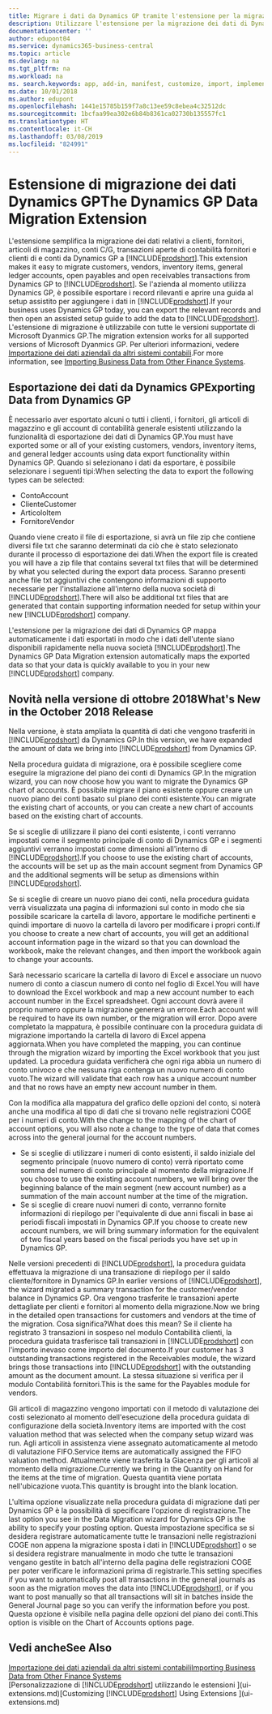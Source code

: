 ```yaml
---
title: Migrare i dati da Dynamics GP tramite l'estensione per la migrazione dei dati | Documenti Microsoft
description: Utilizzare l'estensione per la migrazione dei dati di Dynamics GP per migrare i dati relativi a clienti, fornitori, articoli di magazzino, conti C/G, transazioni aperte di contabilità fornitori e clienti di e conti da Dynamics GP a Business Central.
documentationcenter: ''
author: edupont04
ms.service: dynamics365-business-central
ms.topic: article
ms.devlang: na
ms.tgt_pltfrm: na
ms.workload: na
ms. search.keywords: app, add-in, manifest, customize, import, implement
ms.date: 10/01/2018
ms.author: edupont
ms.openlocfilehash: 1441e15785b159f7a8c13ee59c8ebea4c32512dc
ms.sourcegitcommit: 1bcfaa99ea302e6b84b8361ca02730b135557fc1
ms.translationtype: HT
ms.contentlocale: it-CH
ms.lasthandoff: 03/08/2019
ms.locfileid: "824991"
---
```

# <a name="the-dynamics-gp-data-migration-extension"></a><span data-ttu-id="c805d-103">Estensione di migrazione dei dati Dynamics GP</span><span class="sxs-lookup"><span data-stu-id="c805d-103">The Dynamics GP Data Migration Extension</span></span> 
<span data-ttu-id="c805d-104">L'estensione semplifica la migrazione dei dati relativi a clienti, fornitori, articoli di magazzino, conti C/G, transazioni aperte di contabilità fornitori e clienti di e conti da Dynamics GP a [!INCLUDE[prodshort](includes/prodshort.md)].</span><span class="sxs-lookup"><span data-stu-id="c805d-104">This extension makes it easy to migrate customers, vendors, inventory items, general ledger accounts, open payables and open receivables transactions from Dynamics GP to [!INCLUDE[prodshort](includes/prodshort.md)].</span></span> <span data-ttu-id="c805d-105">Se l'azienda al momento utilizza Dynamics GP, è possibile esportare i record rilevanti e aprire una guida al setup assistito per aggiungere i dati in [!INCLUDE[prodshort](includes/prodshort.md)].</span><span class="sxs-lookup"><span data-stu-id="c805d-105">If your business uses Dynamics GP today, you can export the relevant records and then open an assisted setup guide to add the data to [!INCLUDE[prodshort](includes/prodshort.md)].</span></span> <span data-ttu-id="c805d-106">L'estensione di migrazione è utilizzabile con tutte le versioni supportate di Microsoft Dyanmics GP.</span><span class="sxs-lookup"><span data-stu-id="c805d-106">The migration extension works for all supported versions of Microsoft Dyanmics GP.</span></span> <span data-ttu-id="c805d-107">Per ulteriori informazioni, vedere [Importazione dei dati aziendali da altri sistemi contabili](across-import-data-configuration-packages.md).</span><span class="sxs-lookup"><span data-stu-id="c805d-107">For more information, see [Importing Business Data from Other Finance Systems](across-import-data-configuration-packages.md).</span></span>

## <a name="exporting-data-from-dynamics-gp"></a><span data-ttu-id="c805d-108">Esportazione dei dati da Dynamics GP</span><span class="sxs-lookup"><span data-stu-id="c805d-108">Exporting Data from Dynamics GP</span></span>
<span data-ttu-id="c805d-109">È necessario aver esportato alcuni o tutti i clienti, i fornitori, gli articoli di magazzino e gli account di contabilità generale esistenti utilizzando la funzionalità di esportazione dei dati di Dynamics GP.</span><span class="sxs-lookup"><span data-stu-id="c805d-109">You must have exported some or all of your existing customers, vendors, inventory items, and general ledger accounts using data export functionality within Dynamics GP.</span></span> <span data-ttu-id="c805d-110">Quando si selezionano i dati da esportare, è possibile selezionare i seguenti tipi:</span><span class="sxs-lookup"><span data-stu-id="c805d-110">When selecting the data to export the following types can be selected:</span></span>

* <span data-ttu-id="c805d-111">Conto</span><span class="sxs-lookup"><span data-stu-id="c805d-111">Account</span></span>  
* <span data-ttu-id="c805d-112">Cliente</span><span class="sxs-lookup"><span data-stu-id="c805d-112">Customer</span></span>  
* <span data-ttu-id="c805d-113">Articolo</span><span class="sxs-lookup"><span data-stu-id="c805d-113">Item</span></span>  
* <span data-ttu-id="c805d-114">Fornitore</span><span class="sxs-lookup"><span data-stu-id="c805d-114">Vendor</span></span>  

<span data-ttu-id="c805d-115">Quando viene creato il file di esportazione, si avrà un file zip che contiene diversi file txt che saranno determinati da ciò che è stato selezionato durante il processo di esportazione dei dati.</span><span class="sxs-lookup"><span data-stu-id="c805d-115">When the export file is created you will have a zip file that contains several txt files that will be determined by what you selected during the export data process.</span></span>  <span data-ttu-id="c805d-116">Saranno presenti anche file txt aggiuntivi che contengono informazioni di supporto necessarie per l'installazione all'interno della nuova società di [!INCLUDE[prodshort](includes/prodshort.md)].</span><span class="sxs-lookup"><span data-stu-id="c805d-116">There will also be additional txt files that are generated that contain supporting information needed for setup within your new [!INCLUDE[prodshort](includes/prodshort.md)] company.</span></span>

<span data-ttu-id="c805d-117">L'estensione per la migrazione dei dati di Dynamics GP mappa automaticamente i dati esportati in modo che i dati dell'utente siano disponibili rapidamente nella nuova società [!INCLUDE[prodshort](includes/prodshort.md)].</span><span class="sxs-lookup"><span data-stu-id="c805d-117">The Dynamics GP Data Migration extension automatically maps the exported data so that your data is quickly available to you in your new [!INCLUDE[prodshort](includes/prodshort.md)] company.</span></span>

## <a name="whats-new-in-the-october-2018-release"></a><span data-ttu-id="c805d-118">Novità nella versione di ottobre 2018</span><span class="sxs-lookup"><span data-stu-id="c805d-118">What's New in the October 2018 Release</span></span>

<span data-ttu-id="c805d-119">Nella versione, è stata ampliata la quantità di dati che vengono trasferiti in [!INCLUDE[prodshort](includes/prodshort.md)] da Dynamics GP.</span><span class="sxs-lookup"><span data-stu-id="c805d-119">In this version, we have expanded the amount of data we bring into [!INCLUDE[prodshort](includes/prodshort.md)] from Dynamics GP.</span></span>

<span data-ttu-id="c805d-120">Nella procedura guidata di migrazione, ora è possibile scegliere come eseguire la migrazione del piano dei conti di Dynamics GP.</span><span class="sxs-lookup"><span data-stu-id="c805d-120">In the migration wizard, you can now choose how you want to migrate the Dynamics GP chart of accounts.</span></span> <span data-ttu-id="c805d-121">È possibile migrare il piano esistente oppure creare un nuovo piano dei conti basato sul piano dei conti esistente.</span><span class="sxs-lookup"><span data-stu-id="c805d-121">You can migrate the existing chart of accounts, or you can create a new chart of accounts based on the existing chart of accounts.</span></span>  

<span data-ttu-id="c805d-122">Se si sceglie di utilizzare il piano dei conti esistente, i conti verranno impostati come il segmento principale di conto di Dynamics GP e i segmenti aggiuntivi verranno impostati come dimensioni all'interno di [!INCLUDE[prodshort](includes/prodshort.md)].</span><span class="sxs-lookup"><span data-stu-id="c805d-122">If you choose to use the existing chart of accounts, the accounts will be set up as the main account segment from Dynamics GP and the additional segments will be setup as dimensions within [!INCLUDE[prodshort](includes/prodshort.md)].</span></span>  

<span data-ttu-id="c805d-123">Se si sceglie di creare un nuovo piano dei conti, nella procedura guidata verrà visualizzata una pagina di informazioni sul conto in modo che sia possibile scaricare la cartella di lavoro, apportare le modifiche pertinenti e quindi importare di nuovo la cartella di lavoro per modificare i propri conti.</span><span class="sxs-lookup"><span data-stu-id="c805d-123">If you choose to create a new chart of accounts, you will get an additional account information page in the wizard so that you can download the workbook, make the relevant changes, and then import the workbook again to change your accounts.</span></span>  

<span data-ttu-id="c805d-124">Sarà necessario scaricare la cartella di lavoro di Excel e associare un nuovo numero di conto a ciascun numero di conto nel foglio di Excel.</span><span class="sxs-lookup"><span data-stu-id="c805d-124">You will have to download the Excel workbook and map a new account number to each account number in the Excel spreadsheet.</span></span> <span data-ttu-id="c805d-125">Ogni account dovrà avere il proprio numero oppure la migrazione genererà un errore.</span><span class="sxs-lookup"><span data-stu-id="c805d-125">Each account will be required to have its own number, or the migration will error.</span></span> <span data-ttu-id="c805d-126">Dopo avere completato la mappatura, è possibile continuare con la procedura guidata di migrazione importando la cartella di lavoro di Excel appena aggiornata.</span><span class="sxs-lookup"><span data-stu-id="c805d-126">When you have completed the mapping, you can continue through the migration wizard by importing the Excel workbook that you just updated.</span></span> <span data-ttu-id="c805d-127">La procedura guidata verificherà che ogni riga abbia un numero di conto univoco e che nessuna riga contenga un nuovo numero di conto vuoto.</span><span class="sxs-lookup"><span data-stu-id="c805d-127">The wizard will validate that each row has a unique account number and that no rows have an empty new account number in them.</span></span>  

<span data-ttu-id="c805d-128">Con la modifica alla mappatura del grafico delle opzioni del conto, si noterà anche una modifica al tipo di dati che si trovano nelle registrazioni COGE per i numeri di conto.</span><span class="sxs-lookup"><span data-stu-id="c805d-128">With the change to the mapping of the chart of account options, you will also note a change to the type of data that comes across into the general journal for the account numbers.</span></span>  

- <span data-ttu-id="c805d-129">Se si sceglie di utilizzare i numeri di conto esistenti, il saldo iniziale del segmento principale (nuovo numero di conto) verrà riportato come somma del numero di conto principale al momento della migrazione.</span><span class="sxs-lookup"><span data-stu-id="c805d-129">If you choose to use the existing account numbers, we will bring over the beginning balance of the main segment (new account number) as a summation of the main account number at the time of the migration.</span></span>  
- <span data-ttu-id="c805d-130">Se si sceglie di creare nuovi numeri di conto, verranno fornite informazioni di riepilogo per l'equivalente di due anni fiscali in base ai periodi fiscali impostati in Dynamics GP.</span><span class="sxs-lookup"><span data-stu-id="c805d-130">If you choose to create new account numbers, we will bring summary information for the equivalent of two fiscal years based on the fiscal periods you have set up in Dynamics GP.</span></span>

<span data-ttu-id="c805d-131">Nelle versioni precedenti di [!INCLUDE[prodshort](includes/prodshort.md)], la procedura guidata effettuava la migrazione di una transazione di riepilogo per il saldo cliente/fornitore in Dynamics GP.</span><span class="sxs-lookup"><span data-stu-id="c805d-131">In earlier versions of [!INCLUDE[prodshort](includes/prodshort.md)], the wizard migrated a summary transaction for the customer/vendor balance in Dynamics GP.</span></span> <span data-ttu-id="c805d-132">Ora vengono trasferite le transazioni aperte dettagliate per clienti e fornitori al momento della migrazione.</span><span class="sxs-lookup"><span data-stu-id="c805d-132">Now we bring in the detailed open transactions for customers and vendors at the time of the migration.</span></span> <span data-ttu-id="c805d-133">Cosa significa?</span><span class="sxs-lookup"><span data-stu-id="c805d-133">What does this mean?</span></span> <span data-ttu-id="c805d-134">Se il cliente ha registrato 3 transazioni in sospeso nel modulo Contabilità clienti, la procedura guidata trasferisce tali transazioni in [!INCLUDE[prodshort](includes/prodshort.md)] con l'importo inevaso come importo del documento.</span><span class="sxs-lookup"><span data-stu-id="c805d-134">If your customer has 3 outstanding transactions registered in the Receivables module, the wizard brings those transactions into [!INCLUDE[prodshort](includes/prodshort.md)] with the outstanding amount as the document amount.</span></span> <span data-ttu-id="c805d-135">La stessa situazione si verifica per il modulo Contabilità fornitori.</span><span class="sxs-lookup"><span data-stu-id="c805d-135">This is the same for the Payables module for vendors.</span></span>  

<span data-ttu-id="c805d-136">Gli articoli di magazzino vengono importati con il metodo di valutazione dei costi selezionato al momento dell'esecuzione della procedura guidata di configurazione della società.</span><span class="sxs-lookup"><span data-stu-id="c805d-136">Inventory items are imported with the cost valuation method that was selected when the company setup wizard was run.</span></span> <span data-ttu-id="c805d-137">Agli articoli in assistenza viene assegnato automaticamente al metodo di valutazione FIFO.</span><span class="sxs-lookup"><span data-stu-id="c805d-137">Service items are automatically assigned the FIFO valuation method.</span></span> <span data-ttu-id="c805d-138">Attualmente viene trasferita la Giacenza per gli articoli al momento della migrazione.</span><span class="sxs-lookup"><span data-stu-id="c805d-138">Currently we bring in the Quantity on Hand for the items at the time of migration.</span></span>  <span data-ttu-id="c805d-139">Questa quantità viene portata nell'ubicazione vuota.</span><span class="sxs-lookup"><span data-stu-id="c805d-139">This quantity is brought into the blank location.</span></span>  

<span data-ttu-id="c805d-140">L'ultima opzione visualizzate nella procedura guidata di migrazione dati per Dynamics GP è la possibilità di specificare l'opzione di registrazione.</span><span class="sxs-lookup"><span data-stu-id="c805d-140">The last option you see in the Data Migration wizard for Dynamics GP is the ability to specify your posting option.</span></span> <span data-ttu-id="c805d-141">Questa impostazione specifica se si desidera registrare automaticamente tutte le transazioni nelle registrazioni COGE non appena la migrazione sposta i dati in [!INCLUDE[prodshort](includes/prodshort.md)] o se si desidera registrare manualmente in modo che tutte le transazioni vengano gestite in batch all'interno della pagina delle registrazioni COGE per poter verificare le informazioni prima di registrarle.</span><span class="sxs-lookup"><span data-stu-id="c805d-141">This setting specifies if you want to automatically post all transactions in the general journals as soon as the migration moves the data into [!INCLUDE[prodshort](includes/prodshort.md)], or if you want to post manually so that all transactions will sit in batches inside the General Journal page so you can verify the information before you post.</span></span> <span data-ttu-id="c805d-142">Questa opzione è visibile nella pagina delle opzioni del piano dei conti.</span><span class="sxs-lookup"><span data-stu-id="c805d-142">This option is visible on the Chart of Accounts options page.</span></span>


## <a name="see-also"></a><span data-ttu-id="c805d-143">Vedi anche</span><span class="sxs-lookup"><span data-stu-id="c805d-143">See Also</span></span>
[<span data-ttu-id="c805d-144">Importazione dei dati aziendali da altri sistemi contabili</span><span class="sxs-lookup"><span data-stu-id="c805d-144">Importing Business Data from Other Finance Systems</span></span>](across-import-data-configuration-packages.md)  
<span data-ttu-id="c805d-145">[Personalizzazione di [!INCLUDE[prodshort](includes/prodshort.md)] utilizzando le estensioni ](ui-extensions.md)</span><span class="sxs-lookup"><span data-stu-id="c805d-145">[Customizing [!INCLUDE[prodshort](includes/prodshort.md)] Using Extensions ](ui-extensions.md)</span></span>  

